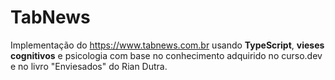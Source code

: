 # TabNews
Implementação do https://www.tabnews.com.br usando **TypeScript**, **vieses cognitivos** e psicologia com base no conhecimento adquirido no curso.dev e no  livro "Enviesados" do Rian Dutra.
